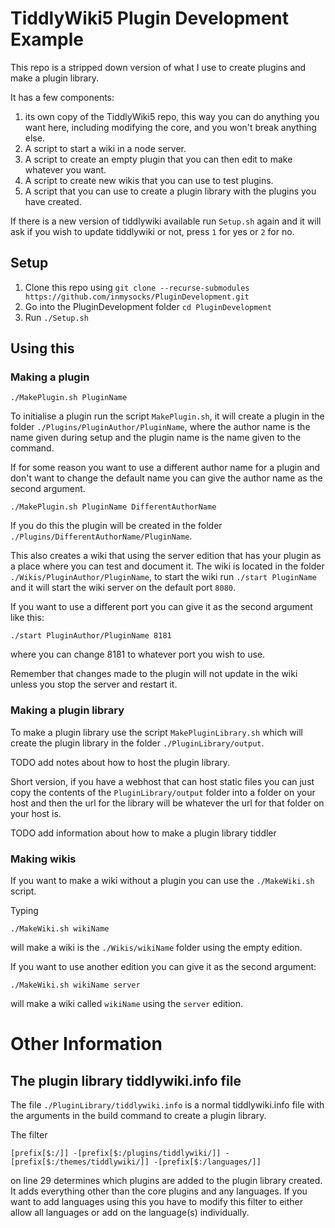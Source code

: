 # TiddlyWiki5 Plugin Development Example

This repo is a stripped down version of what I use to create plugins and make a
plugin library.

It has a few components:

1. its own copy of the TiddlyWiki5 repo, this way you can do anything you want
  here, including modifying the core, and you won't break anything else.
2. A script to start a wiki in a node server.
3. A script to create an empty plugin that you can then edit to make whatever
  you want.
4. A script to create new wikis that you can use to test plugins.
5. A script that you can use to create a plugin library with the plugins you
  have created.

If there is a new version of tiddlywiki available run `Setup.sh` again and it
will ask if you wish to update tiddlywiki or not, press `1` for yes or `2` for
no.

## Setup

1. Clone this repo using `git clone --recurse-submodules https://github.com/inmysocks/PluginDevelopment.git`
2. Go into the PluginDevelopment folder `cd PluginDevelopment`
2. Run `./Setup.sh`

## Using this

### Making a plugin

```
./MakePlugin.sh PluginName
```

To initialise a plugin run the script `MakePlugin.sh`, it will create a plugin
in the folder `./Plugins/PluginAuthor/PluginName`, where the author name is the
name given during setup and the plugin name is the name given to the command.

If for some reason you want to use a different author name for a plugin and
don't want to change the default name you can give the author name as the
second argument.

```
./MakePlugin.sh PluginName DifferentAuthorName
```

If you do this the plugin will be created in the folder `./Plugins/DifferentAuthorName/PluginName`.

This also creates a wiki that using the server edition that has your plugin as
a place where you can test and document it. The wiki is located in the folder
`./Wikis/PluginAuthor/PluginName`, to start the wiki run `./start PluginName`
and it will start the wiki server on the default port `8080`.

If you want to use a different port you can give it as the second argument like
this:

```
./start PluginAuthor/PluginName 8181
```

where you can change 8181 to whatever port you wish to use.

Remember that changes made to the plugin will not update in the wiki unless you
stop the server and restart it.

### Making a plugin library

To make a plugin library use the script `MakePluginLibrary.sh` which will
create the plugin library in the folder `./PluginLibrary/output`.

TODO add notes about how to host the plugin library.

Short version, if you have a webhost that can host static files you can just
copy the contents of the `PluginLibrary/output` folder into a folder on your
host and then the url for the library will be whatever the url for that folder
on your host is.

TODO add information about how to make a plugin library tiddler

### Making wikis

If you want to make a wiki without a plugin you can use the `./MakeWiki.sh`
script.

Typing

```
./MakeWiki.sh wikiName
```

will make a wiki is the `./Wikis/wikiName` folder using the empty edition.

If you want to use another edition you can give it as the second argument:

```
./MakeWiki.sh wikiName server
```

will make a wiki called `wikiName` using the `server` edition.

# Other Information

## The plugin library tiddlywiki.info file

The file `./PluginLibrary/tiddlywiki.info` is a normal tiddlywiki.info file
with the arguments in the build command to create a plugin library.

The filter

`[prefix[$:/]] -[prefix[$:/plugins/tiddlywiki/]] -[prefix[$:/themes/tiddlywiki/]] -[prefix[$:/languages/]]`

on line 29 determines which plugins are added to the plugin library created.
It adds everything other than the core plugins and any languages.
If you want to add languages using this you have to modify this filter to
either allow all languages or add on the language(s) individually.

